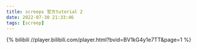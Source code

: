 ```yaml
---
title: screeps 官方tutorial 2
date: 2022-07-30 21:33:46
tags: [screep]
---
```


{% bilibili //player.bilibili.com/player.html?bvid=BV1kG4y1e7TT&page=1 %}
